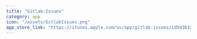 ```yaml
---
title: "Gitlab:Issues"
category: app
icon: "/assets/GitlabIssues.png"
app_store_link: "https://itunes.apple.com/us/app/gitlab-issues/id593632411?ls=1&mt=8"
---
```

